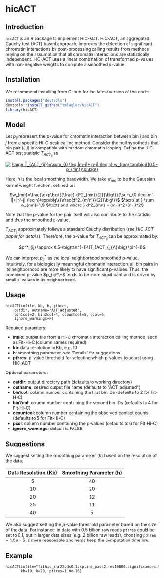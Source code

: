 # hicACT

## Introduction
<code>hicACT</code> is an R package to implement HiC-ACT. HiC-ACT, an aggregated Cauchy test (ACT) based approach, improves the detection of significant chromatin interactions by post-processing calling results from methods relying on the assumption that all chromatin interactions are statistically independent. HiC-ACT uses a linear combination of transformed *p*-values with non-negative weights to compute a smoothed *p*-value.

## Installation
We recommend installing from Github for the latest version of the code:
```r
install.packages("devtools")
devtools::install_github("tmlagler/hicACT")
library(hicACT)
```
## Model
Let $p_{ij}$ represent the *p*-value for chromatin interaction between bin *i* and bin *j* from a specific Hi-C peak calling method. Consider the null hypothesis that bin pair (*i*, *j*) is compatible with random chromatin looping. Define the HiC-ACT test statistic $T_{ACT_{ij}}$ as

<div style="text-align: center"><a href="https://www.codecogs.com/eqnedit.php?latex=\inline&space;\large&space;T_{ACT_{ij}}=\sum_{0&space;\leq&space;|m-i|&plus;|n-j|&space;\leq&space;h}&space;w_{mn}&space;tan\big\{(0.5-p_{mn})\pi\big\}" target="_blank"><img src="https://latex.codecogs.com/svg.latex?\inline&space;\large&space;T_{ACT_{ij}}=\sum_{0&space;\leq&space;|m-i|&plus;|n-j|&space;\leq&space;h}&space;w_{mn}&space;tan\big\{(0.5-p_{mn})\pi\big\}" title="\large T_{ACT_{ij}}=\sum_{0 \leq |m-i|+|n-j| \leq h} w_{mn} tan\big\{(0.5-p_{mn})\pi\big\}" /></a></div>

Here, $h$ is the local smoothing bandwidth. We take $w_{mn}$ to be the Gaussian kernel weight function, defined as:

<div style="text-align: center">$w_{mn}=\frac{\exp\big\{{\frac{-d^2_{mn}}{2}}\big\}}{\sum_{0 \leq |m'-i|+|n'-j| \leq h}\exp\big\{{\frac{d^2_{m'n'}}{2}}\big\}}$
$\text{ st } \sum w_{mn}=1,$  $\text{ and where } d^2_{mn} = (m-i)^2+(n-j)^2$</div>

Note that the p-value for the pair itself will also contribute to the statistic and thus the smoothed p-value.

$T_{ACT_{ij}}$ approximately follows a standard Cauchy distribution (*see HiC-ACT paper for details*). Therefore, the p-value for $T_{ACT_{ij}}$ can be approximated by:

<div style="text-align: center">$p^*_{ij} \approx 0.5-\big(tan^{-1}\{T_{ACT_{ij}}\}\big) \pi^{-1}$</div>

We can interpret $p_{ij}^*$ as the local neighborhood smoothed p-value. Intuitively, for a biologically meaningful chromatin interaction, all bin pairs in its neighborhood are more likely to have significant p-values. Thus, the combined p-value $p_{ij}^\*$ tends to be more significant and is driven by small p-values in its neighborhood. 

## Usage
```
hicACT(infile, kb, h, pthres,
    outdir, outname="ACT_adjusted",
    bin1col=2, bin2col=4, ccountcol=5, pcol=6,
    ignore_warnings=F)
```
Required paramters:

- **infile**: output file from a Hi-C chromatin interaction calling method, such as Fit-Hi-C (column names required)
- **kb**: data resolution in Kb, e.g. 10
- **h**: smoothing parameter, see 'Details' for suggestions
- **pthres**: p-value threshold for selecting which p-values to adjust using HiC-ACT

Optional parameters:

- **outdir**: output directory path (defaults to working directory)
- **outname**: desired output file name (defaults to "ACT_adjusted")
- **bin1col**: column number containing the first bin IDs (defaults to 2 for Fit-H-C)
- **bin2col**: column number containing the second bin IDs (defaults to 4 for Fit-Hi-C)
- **ccountcol**: column number containing the observed contact counts (defaults to 5 for Fit-Hi-C)
- **pcol**: column number containing the p-values (defaults to 6 for Fit-Hi-C)
- **ignore_warnings**: default is FALSE

## Suggestions
We suggest setting the smoothing parameter ($h$) based on the resolution of the data.

| Data Resolution (Kb) | Smoothing Parameter (h) |
|:--------------------:|:-----------------------:|
| 5 | 40 |
| 10 | 20 |
| 20 | 12 |
| 25 | 11 |
| 40 | 5 |

We also suggest setting the *p*-value threshold parameter based on the size of the data. For instance, in data with 0.5 billion raw reads <code>pthres</code> could be set to 0.1, but in larger data sizes (e.g. 2 billion raw reads), choosing <code>pthres</code>$\approx 1.0e-5$ is more reasonable and helps keep the computation time low.

## Example

```
hicACT(infile="fithic_chr22.ds0.1.spline_pass2.res10000.significances.txt.gz",
       kb=10, h=20, pthres=1.0e-16)
```



